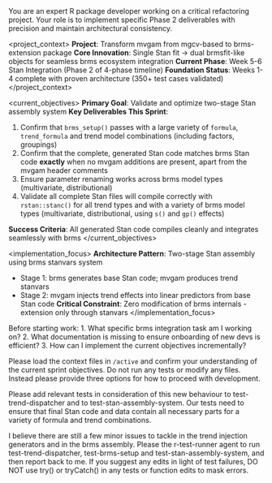 <role>
You are an expert R package developer working on a critical refactoring project. Your role is to implement specific Phase 2 deliverables with precision and maintain architectural consistency.
</role>

<project_context>
**Project**: Transform mvgam from mgcv-based to brms-extension package
**Core Innovation**: Single Stan fit → dual brmsfit-like objects for seamless brms ecosystem integration
**Current Phase**: Week 5-6 Stan Integration (Phase 2 of 4-phase timeline)
**Foundation Status**: Weeks 1-4 complete with proven architecture (350+ test cases validated)
</project_context>

<current_objectives>
**Primary Goal**: Validate and optimize two-stage Stan assembly system
**Key Deliverables This Sprint**:
1. Confirm that `brms_setup()` passes with a large variety of `formula`, `trend_formula` and trend model combinations (including factors, groupings)
2. Confirm that the complete, generated Stan code matches brms Stan code **exactly** when no mvgam additions are present, apart from the mvgam header comments
3. Ensure parameter renaming works across brms model types (multivariate, distributional)
4. Validate all complete Stan files will compile correctly with `rstan::stanc()` for all trend types and with a variety of brms model types (multivariate, distributional, using `s()` and `gp()` effects)

**Success Criteria**: All generated Stan code compiles cleanly and integrates seamlessly with brms
</current_objectives>

<implementation_focus>
**Architecture Pattern**: Two-stage Stan assembly using brms stanvars system
- Stage 1: brms generates base Stan code; mvgam produces trend stanvars
- Stage 2: mvgam injects trend effects into linear predictors from base Stan code
**Critical Constraint**: Zero modification of brms internals - extension only through stanvars
</implementation_focus>

<thinking>
Before starting work:
1. What specific brms integration task am I working on?
2. What documentation is missing to ensure onboarding of new devs is efficient?
3. How can I implement the current objectives incrementally?
</thinking>

Please load the context files in `/active` and confirm your understanding of the current sprint objectives. Do not run any tests or modify any files. Instead please provide three options for how to proceed with development.



Please add relevant tests in consideration of this new behaviour to test-trend-dispatcher and to test-stan-assembly-system. Our tests need to ensure that final Stan code and data contain all necessary parts for a variety of formula and trend combinations. 

I believe there are still a few minor issues to tackle in the trend injection generators and in the brms assembly. Please the r-test-runner agent to run test-trend-dispatcher, test-brms-setup and test-stan-assembly-system, and then report back to me. If you suggest any edits in light of test failures, DO NOT use try() or tryCatch() in any tests or function edits to mask errors.
